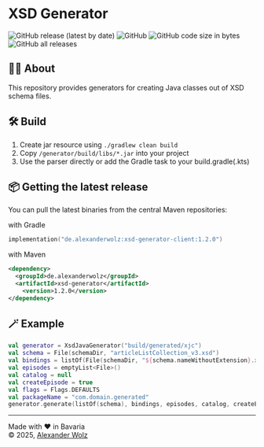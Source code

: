 # XSD Generator

![GitHub release (latest by date)](https://img.shields.io/github/v/release/alexanderwolz/xsd-generator)
![GitHub](https://img.shields.io/github/license/alexanderwolz/xsd-generator)
![GitHub code size in bytes](https://img.shields.io/github/languages/code-size/alexanderwolz/xsd-generator)
![GitHub all releases](https://img.shields.io/github/downloads/alexanderwolz/xsd-generator/total?color=informational)

## 🧑‍💻 About

This repository provides generators for creating Java classes out of XSD schema files.

## 🛠️ Build
1. Create jar resource using ```./gradlew clean build```
2. Copy  ```/generator/build/libs/*.jar``` into your project
3. Use the parser directly or add the Gradle task to your build.gradle(.kts)

## 📦 Getting the latest release

You can pull the latest binaries from the central Maven repositories:

with Gradle
```kotlin
implementation("de.alexanderwolz:xsd-generator-client:1.2.0")
```
with Maven
```xml
<dependency>
  <groupId>de.alexanderwolz</groupId>
  <artifactId>xsd-generator</artifactId>
    <version>1.2.0</version>
</dependency>
```

## 🪄 Example

```kotlin
val generator = XsdJavaGenerator("build/generated/xjc")
val schema = File(schemaDir, "articleListCollection_v3.xsd")
val bindings = listOf(File(schemaDir, "${schema.nameWithoutExtension}.xjb.xml"))
val episodes = emptyList<File>()
val catalog = null
val createEpisode = true
val flags = Flags.DEFAULTS
val packageName = "com.domain.generated"
generator.generate(listOf(schema), bindings, episodes, catalog, createEpisode, flags, packageName)
```

- - -

Made with ❤️ in Bavaria
<br>
© 2025, <a href="https://www.alexanderwolz.de"> Alexander Wolz

